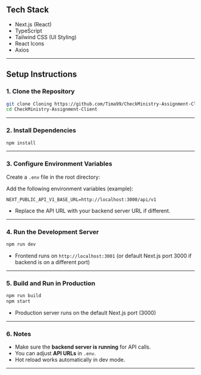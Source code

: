 ## **Tech Stack**

- Next.js (React)
- TypeScript
- Tailwind CSS (UI Styling)
- React Icons
- Axios

---

## **Setup Instructions**

### 1. Clone the Repository

```bash
git clone Cloning https://github.com/Tima99/CheckMinistry-Assignment-Client
cd CheckMinistry-Assignment-Client
```

---

### 2. Install Dependencies

```bash
npm install
```

---

### 3. Configure Environment Variables

Create a `.env` file in the root directory:

Add the following environment variables (example):

```env
NEXT_PUBLIC_API_V1_BASE_URL=http://localhost:3000/api/v1
```

- Replace the API URL with your backend server URL if different.

---

### 4. Run the Development Server

```bash
npm run dev
```

- Frontend runs on `http://localhost:3001` (or default Next.js port 3000 if backend is on a different port)

---

### 5. Build and Run in Production

```bash
npm run build
npm start
```

- Production server runs on the default Next.js port (3000)

---

### 6. Notes

- Make sure the **backend server is running** for API calls.
- You can adjust **API URLs** in `.env`.
- Hot reload works automatically in dev mode.

---
